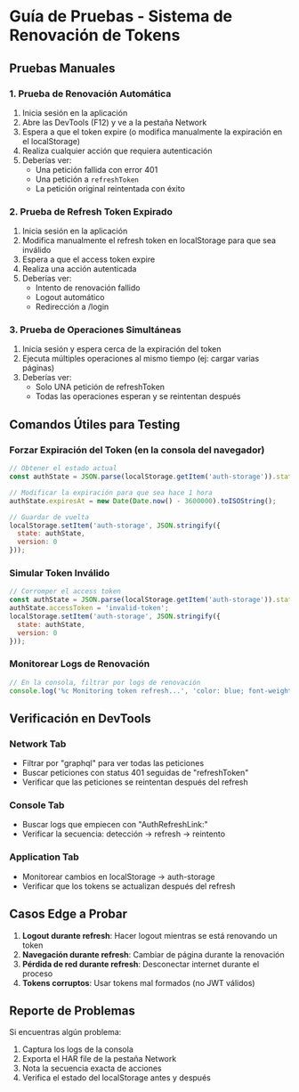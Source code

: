 # Guía de Pruebas - Sistema de Renovación de Tokens

## Pruebas Manuales

### 1. Prueba de Renovación Automática

1. Inicia sesión en la aplicación
2. Abre las DevTools (F12) y ve a la pestaña Network
3. Espera a que el token expire (o modifica manualmente la expiración en el localStorage)
4. Realiza cualquier acción que requiera autenticación
5. Deberías ver:
   - Una petición fallida con error 401
   - Una petición a `refreshToken` 
   - La petición original reintentada con éxito

### 2. Prueba de Refresh Token Expirado

1. Inicia sesión en la aplicación
2. Modifica manualmente el refresh token en localStorage para que sea inválido
3. Espera a que el access token expire
4. Realiza una acción autenticada
5. Deberías ver:
   - Intento de renovación fallido
   - Logout automático
   - Redirección a /login

### 3. Prueba de Operaciones Simultáneas

1. Inicia sesión y espera cerca de la expiración del token
2. Ejecuta múltiples operaciones al mismo tiempo (ej: cargar varias páginas)
3. Deberías ver:
   - Solo UNA petición de refreshToken
   - Todas las operaciones esperan y se reintentan después

## Comandos Útiles para Testing

### Forzar Expiración del Token (en la consola del navegador)
```javascript
// Obtener el estado actual
const authState = JSON.parse(localStorage.getItem('auth-storage')).state;

// Modificar la expiración para que sea hace 1 hora
authState.expiresAt = new Date(Date.now() - 3600000).toISOString();

// Guardar de vuelta
localStorage.setItem('auth-storage', JSON.stringify({
  state: authState,
  version: 0
}));
```

### Simular Token Inválido
```javascript
// Corromper el access token
const authState = JSON.parse(localStorage.getItem('auth-storage')).state;
authState.accessToken = 'invalid-token';
localStorage.setItem('auth-storage', JSON.stringify({
  state: authState,
  version: 0
}));
```

### Monitorear Logs de Renovación
```javascript
// En la consola, filtrar por logs de renovación
console.log('%c Monitoring token refresh...', 'color: blue; font-weight: bold');
```

## Verificación en DevTools

### Network Tab
- Filtrar por "graphql" para ver todas las peticiones
- Buscar peticiones con status 401 seguidas de "refreshToken"
- Verificar que las peticiones se reintentan después del refresh

### Console Tab
- Buscar logs que empiecen con "AuthRefreshLink:"
- Verificar la secuencia: detección → refresh → reintento

### Application Tab
- Monitorear cambios en localStorage → auth-storage
- Verificar que los tokens se actualizan después del refresh

## Casos Edge a Probar

1. **Logout durante refresh**: Hacer logout mientras se está renovando un token
2. **Navegación durante refresh**: Cambiar de página durante la renovación
3. **Pérdida de red durante refresh**: Desconectar internet durante el proceso
4. **Tokens corruptos**: Usar tokens mal formados (no JWT válidos)

## Reporte de Problemas

Si encuentras algún problema:

1. Captura los logs de la consola
2. Exporta el HAR file de la pestaña Network
3. Nota la secuencia exacta de acciones
4. Verifica el estado del localStorage antes y después
